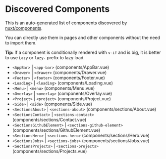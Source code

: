 # Discovered Components

This is an auto-generated list of components discovered by [nuxt/components](https://github.com/nuxt/components).

You can directly use them in pages and other components without the need to import them.

**Tip:** If a component is conditionally rendered with `v-if` and is big, it is better to use `Lazy` or `lazy-` prefix to lazy load.

- `<AppBar>` | `<app-bar>` (components/AppBar.vue)
- `<Drawer>` | `<drawer>` (components/Drawer.vue)
- `<Footer>` | `<footer>` (components/Footer.vue)
- `<Loading>` | `<loading>` (components/Loading.vue)
- `<Menu>` | `<menu>` (components/Menu.vue)
- `<Overlay>` | `<overlay>` (components/Overlay.vue)
- `<Project>` | `<project>` (components/Project.vue)
- `<Side>` | `<side>` (components/Side.vue)
- `<SectionsAbout>` | `<sections-about>` (components/sections/About.vue)
- `<SectionsContact>` | `<sections-contact>` (components/sections/Contact.vue)
- `<SectionsGithubElement>` | `<sections-github-element>` (components/sections/GithubElement.vue)
- `<SectionsHero>` | `<sections-hero>` (components/sections/Hero.vue)
- `<SectionsJobs>` | `<sections-jobs>` (components/sections/Jobs.vue)
- `<SectionsProjects>` | `<sections-projects>` (components/sections/Projects.vue)
